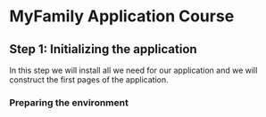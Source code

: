 # MyFamily Application Course 

## Step 1: Initializing the application

In this step we will install all we need for our application and we will construct the first pages of the application.

### Preparing the environment
